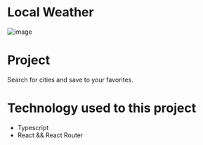 # Local Weather

![image](https://user-images.githubusercontent.com/47321783/184671915-7987e7a1-4953-4b26-8b5d-75bbc7a83c20.png)


# Project
Search for cities and save to your favorites.

# Technology used to this project
- Typescript
- React && React Router
